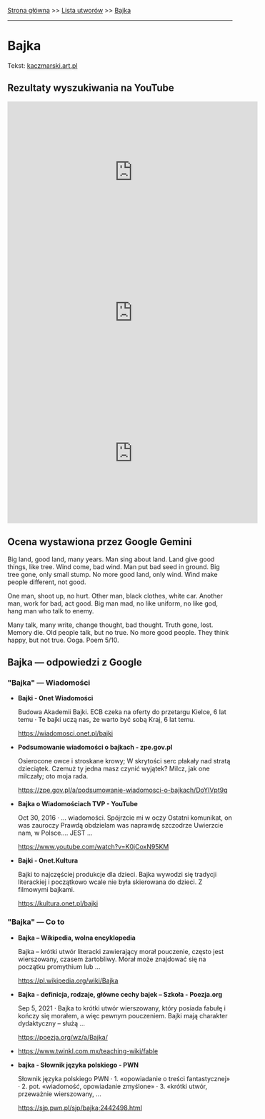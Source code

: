 [Strona główna](../index.md) >> [Lista utworów](../list.md) >> [Bajka](25.md)

---

# Bajka

Tekst: [kaczmarski.art.pl](https://www.kaczmarski.art.pl/tworczosc/wiersze/bajka/)

## Rezultaty wyszukiwania na YouTube

<iframe width="560" height="315" src="https://www.youtube.com/embed/b_6XgrK31lY?si=IdontcarewhotheIRSsendsImnotpayingtaxes" title="YouTube video player" frameborder="0" allow="accelerometer; autoplay; clipboard-write; encrypted-media; gyroscope; picture-in-picture; web-share" referrerpolicy="strict-origin-when-cross-origin" allowfullscreen></iframe>

<iframe width="560" height="315" src="https://www.youtube.com/embed/kmxrnkGu5Q4?si=IdontcarewhotheIRSsendsImnotpayingtaxes" title="YouTube video player" frameborder="0" allow="accelerometer; autoplay; clipboard-write; encrypted-media; gyroscope; picture-in-picture; web-share" referrerpolicy="strict-origin-when-cross-origin" allowfullscreen></iframe>

<iframe width="560" height="315" src="https://www.youtube.com/embed/NTNcxGVgn9I?si=IdontcarewhotheIRSsendsImnotpayingtaxes" title="YouTube video player" frameborder="0" allow="accelerometer; autoplay; clipboard-write; encrypted-media; gyroscope; picture-in-picture; web-share" referrerpolicy="strict-origin-when-cross-origin" allowfullscreen></iframe>

## Ocena wystawiona przez Google Gemini

Big land, good land, many years. Man sing about land. Land give good things, like tree. Wind come, bad wind. Man put bad seed in ground. Big tree gone, only small stump. No more good land, only wind. Wind make people different, not good.

One man, shoot up, no hurt. Other man, black clothes, white car. Another man, work for bad, act good. Big man mad, no like uniform, no like god, hang man who talk to enemy.

Many talk, many write, change thought, bad thought. Truth gone, lost. Memory die. Old people talk, but no true. No more good people. They think happy, but not true. Ooga. Poem 5/10.


## Bajka — odpowiedzi z Google

### "Bajka" — Wiadomości

- **Bajki - Onet Wiadomości**

    Budowa Akademii Bajki. ECB czeka na oferty do przetargu Kielce, 6 lat temu · Te bajki uczą nas, że warto być sobą Kraj, 6 lat temu. 

   <https://wiadomosci.onet.pl/bajki>
- **Podsumowanie wiadomości o bajkach - zpe.gov.pl**

    Osierocone owce i stroskane krowy; W skrytości serc płakały nad stratą dzieciątek. Czemuż ty jedna masz czynić wyjątek? Milcz, jak one milczały; oto moja rada. 

   <https://zpe.gov.pl/a/podsumowanie-wiadomosci-o-bajkach/DoYIVpt9q>
- **Bajka o Wiadomościach TVP - YouTube**

    Oct 30, 2016  ·  ... wiadomości. Spójrzcie mi w oczy Ostatni komunikat, on was zauroczy Prawdą obdzielam was naprawdę szczodrze Uwierzcie nam, w Polsce…. JEST ... 

   <https://www.youtube.com/watch?v=K0jCoxN95KM>
- **Bajki - Onet.Kultura**

    Bajki to najczęściej produkcje dla dzieci. Bajka wywodzi się tradycji literackiej i początkowo wcale nie była skierowana do dzieci. Z filmowymi bajkami. 

   <https://kultura.onet.pl/bajki>

### "Bajka" — Co to

- **Bajka – Wikipedia, wolna encyklopedia**

    Bajka – krótki utwór literacki zawierający morał pouczenie, często jest wierszowany, czasem żartobliwy. Morał może znajdować się na początku promythium lub ... 

   <https://pl.wikipedia.org/wiki/Bajka>
- **Bajka - definicja, rodzaje, główne cechy bajek – Szkoła - Poezja.org**

    Sep 5, 2021  ·  Bajka to krótki utwór wierszowany, który posiada fabułę i kończy się morałem, a więc pewnym pouczeniem. Bajki mają charakter dydaktyczny – służą ... 

   <https://poezja.org/wz/a/Bajka/>
- <https://www.twinkl.com.mx/teaching-wiki/fable>
- **bajka - Słownik języka polskiego - PWN**

    Słownik języka polskiego PWN · 1. «opowiadanie o treści fantastycznej» · 2. pot. «wiadomość, opowiadanie zmyślone» · 3. «krótki utwór, przeważnie wierszowany, ... 

   <https://sjp.pwn.pl/sjp/bajka;2442498.html>

